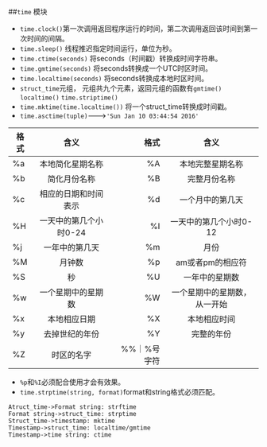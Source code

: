 ##`time` 模块

- `time.clock()`第一次调用返回程序运行的时间，第二次调用返回该时间到第一次时间的间隔。
- `time.sleep()` 线程推迟指定时间运行，单位为秒。
- `time.ctime(seconds)`  将seconds（时间戳）转换成时间字符串。
- `time.gmtime(seconds)` 将seconds转换成一个UTC时区时间。
- `time.localtime(seconds)` 将seconds转换成本地时区时间。
- `struct_time`元组， 元组共九个元素，返回元组的函数有`gmtime()` `localtime()` `time.striptime()`
- `time.mktime(time.localtime())` 将一个struct_time转换成时间戳。
- `time.asctime(tuple)`--->`'Sun Jan 10 03:44:54 2016'`

|格式|含义          |   格式|含义          |
|---|:-------:| ----:|:-----:|
|%a |本地简化星期名称|  %A |本地完整星期名称|
|%b |简化月份名称   |   %B |完整月份名称   |
|%c |相应的日期和时间表示|%d |一个月中的第几天   |
|%H |一天中的第几个小时0-24|%I |一天中的第几个小时0-12|
|%j |一年中的第几天   |%m |月份                 |
|%M |月钟数          |%p |am或者pm的相应符     |
|%S |秒              |%U |一年中的星期数    |
|%w |一个星期中的星期数|%W |一个星期中的星期数，从一开始|
|%x |本地相应日期      |%X |本地相应时间         |
|%y |去掉世纪的年份    |%Y |完整的年份          |
|%Z |时区的名字        |%%｜%号字符              |

- `%p`和`%I`必须配合使用才会有效果。
- `time.strptime(string, format)`format和string格式必须匹配。

```seq
Atruct_time->Format string: strftime
Format string->struct_time: strptime
Struct_time->timestamp: mktime
Timestamp->struct_time: localtime/gmtime
Timestamp->time string: ctime
```

